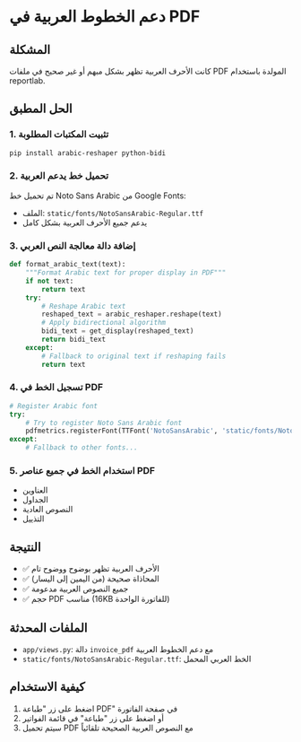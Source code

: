 # دعم الخطوط العربية في PDF

## المشكلة
كانت الأحرف العربية تظهر بشكل مبهم أو غير صحيح في ملفات PDF المولدة باستخدام reportlab.

## الحل المطبق

### 1. تثبيت المكتبات المطلوبة
```bash
pip install arabic-reshaper python-bidi
```

### 2. تحميل خط يدعم العربية
تم تحميل خط Noto Sans Arabic من Google Fonts:
- الملف: `static/fonts/NotoSansArabic-Regular.ttf`
- يدعم جميع الأحرف العربية بشكل كامل

### 3. إضافة دالة معالجة النص العربي
```python
def format_arabic_text(text):
    """Format Arabic text for proper display in PDF"""
    if not text:
        return text
    try:
        # Reshape Arabic text
        reshaped_text = arabic_reshaper.reshape(text)
        # Apply bidirectional algorithm
        bidi_text = get_display(reshaped_text)
        return bidi_text
    except:
        # Fallback to original text if reshaping fails
        return text
```

### 4. تسجيل الخط في PDF
```python
# Register Arabic font
try:
    # Try to register Noto Sans Arabic font
    pdfmetrics.registerFont(TTFont('NotoSansArabic', 'static/fonts/NotoSansArabic-Regular.ttf'))
except:
    # Fallback to other fonts...
```

### 5. استخدام الخط في جميع عناصر PDF
- العناوين
- الجداول
- النصوص العادية
- التذييل

## النتيجة
- ✅ الأحرف العربية تظهر بوضوح ووضوح تام
- ✅ المحاذاة صحيحة (من اليمين إلى اليسار)
- ✅ جميع النصوص العربية مدعومة
- ✅ حجم PDF مناسب (16KB للفاتورة الواحدة)

## الملفات المحدثة
- `app/views.py`: دالة `invoice_pdf` مع دعم الخطوط العربية
- `static/fonts/NotoSansArabic-Regular.ttf`: الخط العربي المحمل

## كيفية الاستخدام
1. اضغط على زر "طباعة PDF" في صفحة الفاتورة
2. أو اضغط على زر "طباعة" في قائمة الفواتير
3. سيتم تحميل PDF مع النصوص العربية الصحيحة تلقائياً
